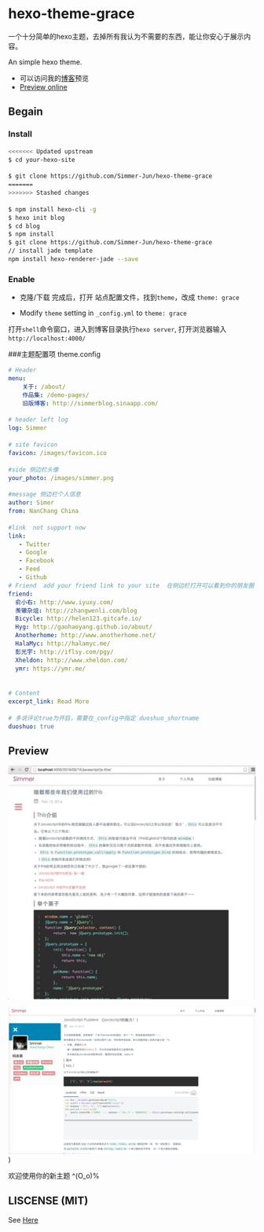 # hexo-theme-grace

一个十分简单的hexo主题，去掉所有我认为不需要的东西，能让你安心于展示内容。

An simple hexo theme.

 - 可以访问我的[博客](http://hisimmer.com/)预览
 - [Preview online ](http://hisimmer.com/)

## Begain 

### Install

```bash
<<<<<<< Updated upstream
$ cd your-hexo-site

$ git clone https://github.com/Simmer-Jun/hexo-theme-grace
=======
>>>>>>> Stashed changes

$ npm install hexo-cli -g
$ hexo init blog
$ cd blog
$ npm install
$ git clone https://github.com/Simmer-Jun/hexo-theme-grace
// install jade template
npm install hexo-renderer-jade --save

```

### Enable

* 克隆/下载 完成后，打开 站点配置文件，找到`theme`，改成 `theme: grace`

* Modify `theme` setting in `_config.yml` to `theme: grace`

打开`shell`命令窗口，进入到博客目录执行`hexo server`, 打开浏览器输入`http://localhost:4000/`

###主题配置项 theme.config

```yml
# Header
menu:
    关于: /about/
    作品集: /demo-pages/
    旧版博客: http://simmerblog.sinaapp.com/

# header left log
log: Simmer

# site favicon
favicon: /images/favicon.ico

#side 侧边栏头像
your_photo: /images/simmer.png

#message 侧边栏个人信息
author: Simer
from: NanChang China

#link  not support now 
link:
   - Twitter
   - Google
   - Facebook
   - Feed
   - Github
# Friend  add your friend link to your site  在侧边栏打开可以看到你的朋友圈
friend:
  俞小右: http://www.iyuxy.com/
  羡辙杂俎: http://zhangwenli.com/blog
  Bicycle: http://helen123.gitcafe.io/
  Hyg: http://gaohaoyang.github.io/about/
  Anotherhome: http://www.anotherhome.net/
  HalaMyc: http://halamyc.me/
  彭光宇: http://iflsy.com/pgy/
  Xheldon: http://www.xheldon.com/
  ymr: https://ymr.me/


# Content
excerpt_link: Read More

# 多说评论true为开启，需要在_config中指定 duoshuo_shortname 
duoshuo: true

```
## Preview

![预览](source/images/demo1.png)

![预览](source/images/demo2.png))

欢迎使用你的新主题 ^(O_o)%

## LISCENSE (MIT)

See [Here](./LICENSE)
